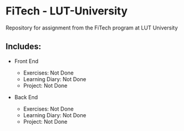 # FiTech - LUT-University
Repository for assignment from the FiTech program at LUT University

## Includes:
- Front End 
  - Exercises: Not Done
  - Learning Diary: Not Done
  - Project: Not Done

- Back End 
  - Exercises: Not Done
  - Learning Diary: Not Done
  - Project: Not Done

